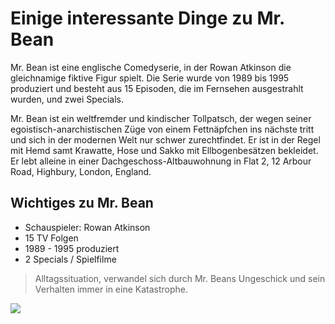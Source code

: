 # Einige interessante Dinge zu Mr. Bean


Mr. Bean ist eine englische Comedyserie, in der Rowan Atkinson die gleichnamige fiktive Figur spielt. 
Die Serie wurde von 1989 bis 1995 produziert und besteht aus 15 Episoden, die im Fernsehen ausgestrahlt wurden, und zwei Specials. 

Mr. Bean ist ein weltfremder und kindischer Tollpatsch, der wegen seiner egoistisch-anarchistischen Züge von einem Fettnäpfchen ins nächste tritt und sich in der modernen Welt nur schwer zurechtfindet. Er ist in der Regel mit Hemd samt Krawatte, Hose und Sakko mit Ellbogenbesätzen bekleidet.
Er lebt alleine in einer Dachgeschoss-Altbauwohnung in Flat 2, 12 Arbour Road, Highbury, London, England.

## Wichtiges zu Mr. Bean

* Schauspieler: Rowan Atkinson
* 15 TV Folgen
* 1989 - 1995 produziert
* 2 Specials / Spielfilme

> Alltagssituation, verwandel sich durch Mr. Beans 
> Ungeschick und sein Verhalten immer in eine Katastrophe. 

<img src="https://upload.wikimedia.org/wikipedia/commons/thumb/f/f1/Atkinson_Rowan.jpg/220px-Atkinson_Rowan.jpg"/>






